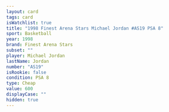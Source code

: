 ```yaml
---
layout: card
tags: card
isWatchlist: true
title: "1998 Finest Arena Stars Michael Jordan #AS19 PSA 8"
sport: Basketball
year: 1998
brand: Finest Arena Stars
subset: ""
player: Michael Jordan
lastName: Jordan
number: "AS19"
isRookie: false
condition: PSA 8
type: Cheap
value: 600
displayCase: ""
hidden: true
---
```

